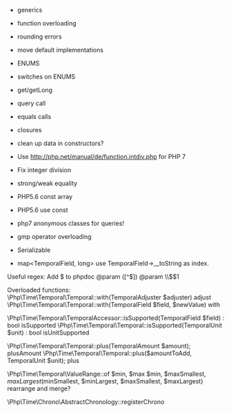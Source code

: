 - generics
- function overloading
- rounding errors
- move default implementations
- ENUMS
- switches on ENUMS
- get/getLong
- query call
- equals calls
- closures
- clean up data in constructors?
- Use http://php.net/manual/de/function.intdiv.php for PHP 7
- Fix integer division
- strong/weak equality
- PHP5.6 const array
- PHP5.6 use const
- php7 anonymous classes for queries!
- gmp operator overloading
- Serializable

- map<TemporalField, long> use TemporalField->__toString as index.

Useful regex:
Add $ to phpdoc
@param ([^$])
@param \\$$1

Overloaded functions:
\Php\Time\Temporal\Temporal::with(TemporalAdjuster $adjuster)
adjust
\Php\Time\Temporal\Temporal::with(TemporalField $field, $newValue)
with

\Php\Time\Temporal\TemporalAccessor::isSupported(TemporalField $field) : bool
isSupported
\Php\Time\Temporal\Temporal::isSupported(TemporalUnit $unit) : bool
isUnitSupported

\Php\Time\Temporal\Temporal::plus(TemporalAmount $amount);
plusAmount
\Php\Time\Temporal\Temporal::plus($amountToAdd, TemporalUnit $unit);
plus



\Php\Time\Temporal\ValueRange::of
$min, $max
$min, $maxSmallest, $maxLargest
($minSmallest, $minLargest, $maxSmallest, $maxLargest)
rearrange and merge?

\Php\Time\Chrono\AbstractChronology::registerChrono